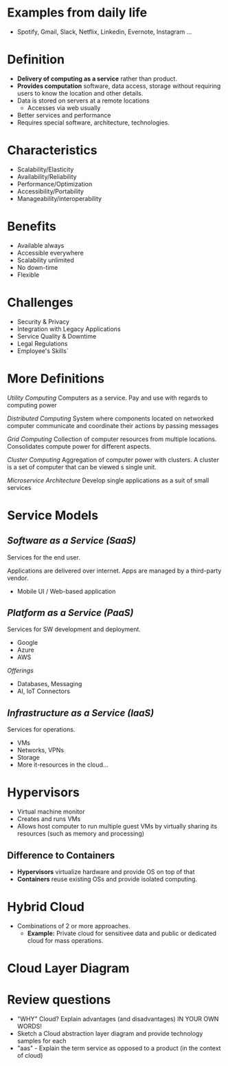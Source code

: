 # Examples from daily life 
- Spotify, Gmail, Slack, Netflix, Linkedin, Evernote, Instagram ...

# Definition
- **Delivery of computing as a service** rather than product. 
- **Provides computation** software, data access, storage without requiring users to know the location and other details. 
- Data is stored on servers at a remote locations 
	- Accesses via web usually 
- Better services and performance 
- Requires special software, architecture, technologies. 


# Characteristics
- Scalability/Elasticity
- Availability/Reliability
- Performance/Optimization
- Accessibility/Portability
- Manageability/interoperability


# Benefits 
- Available always 
- Accessible everywhere 
- Scalability unlimited 
- No down-time
- Flexible

# Challenges
- Security & Privacy
- Integration with Legacy Applications
- Service Quality & Downtime 
- Legal Regulations 
- Employee's Skills´

# More Definitions
*Utility Computing* Computers as a service. Pay and use with regards to computing power

*Distributed Computing* System where components located on networked computer communicate and coordinate their actions by passing messages 

*Grid Computing* Collection of computer resources from multiple locations. Consolidates compute power for different aspects. 

*Cluster Computing* Aggregation of computer power with clusters. A cluster is a set of computer that can be viewed s single unit. 

*Microservice Architecture* Develop single applications as a suit of small services 


# Service Models 
## *Software as a Service (SaaS)*
Services for the end user.

Applications are delivered over internet. Apps are managed by a third-party vendor. 

- Mobile UI / Web-based application


## *Platform as a Service (PaaS)*
Services for SW development and deployment.

- Google 
- Azure 
- AWS

*Offerings*
- Databases, Messaging
- AI, IoT Connectors

## *Infrastructure as a Service (IaaS)*
Services for operations.

- VMs
- Networks, VPNs
- Storage
- More it-resources in the cloud...

# Hypervisors 
- Virtual machine monitor
- Creates and runs VMs
- Allows host computer to run multiple guest VMs by virtually sharing its resources (such as memory and processing) 

## Difference to Containers
- **Hypervisors** virtualize hardware and provide OS on top of that 
- **Containers** reuse existing OSs and provide isolated computing.


# Hybrid Cloud 
- Combinations of 2 or more approaches.
	- **Example:** Private cloud for sensitivee data and public or dedicated cloud for mass operations.

# Cloud Layer Diagram


# Review questions
- "WHY" Cloud? Explain advantages (and disadvantages) IN YOUR OWN WORDS!
- Sketch a Cloud abstraction layer diagram and provide technology samples for each
- "aas" - Explain the term service as opposed to a product (in the context of cloud)

